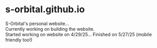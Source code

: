 # s-orbital.github.io
S-Orbital's personal website...  
Currently working on building the website.  
Started working on website on 4/29/25...
Finished on 5/27/25 (mobile friendly too!)
